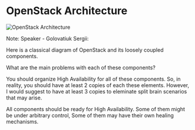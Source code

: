 # OpenStack Architecture

<img src="images/openstack-arch.svg" alt="OpenStack Architecture" style="background: rgba(255, 255, 255, 1);">

Note: Speaker - Golovatiuk Sergii:

Here is a classical diagram of OpenStack and its loosely coupled components.

What are the main problems with each of these components? 

You should organize High Availability for all of these components. So, in reality, you should have at least 2 copies of each these elements. However, I would suggest to have at least 3 copies to eleminate split brain scenarios that may arise.

All components should be ready for High Availability. Some of them might be under arbitrary control, Some of them may have their own healing mechanisms.
